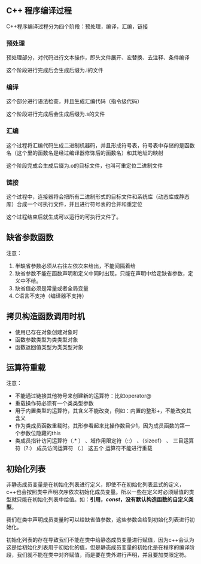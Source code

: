 ## **C++ 程序编译过程**
C++程序编译过程分为四个阶段：预处理，编译，汇编，链接
### **预处理**
预处理部分，对代码进行文本操作，即头文件展开、宏替换、去注释、条件编译

这个阶段进行完成后会生成后缀为.i的文件

### **编译**
这个部分进行语法检查，并且生成汇编代码（指令级代码） 

这个阶段进行完成后会生成后缀为.s的文件

### **汇编**
这个过程将汇编代码生成二进制机器码，并且形成符号表，符号表中存储的是函数名（这个里的函数名是经过编译器修饰后的函数名）和其地址的映射

这个阶段完成会生成后缀为.o的目标文件，也叫可重定位二进制文件
### **链接**
这个过程中，连接器将会把所有二进制形式的目标文件和系统库（动态库或静态库）合成一个可执行文件，并且进行符号表的合并和重定位

这个过程结束后就生成可以运行的可执行文件了。


## **缺省参数函数**
注意：
1. 半缺省参数必须从右往左依次来给出，不能间隔着给
2. 缺省参数不能在函数声明和定义中同时出现，只能在声明中给定缺省参数，定义中不给。
3. 缺省值必须是常量或者全局变量
4. C语言不支持（编译器不支持）


## **拷贝构造函数调用时机**

- 使用已存在对象创建对象时
- 函数参数类型为类类型对象
- 函数返回值类型为类类型对象

## **运算符重载**
注意：
- 不能通过链接其他符号来创建新的运算符：比如operator@
- 重载操作符必须有一个类类型参数
- 用于内置类型的运算符，其含义不能改变，例如：内置的整形+，不能改变其含义
- 作为类成员函数重载时。其形参看起来比操作数目少1，因为成员函数的第一个参数位隐藏的this
- 类成员指针访问运算符（.* ） 、域作用限定符（::） 、（sizeof） 、  三目运算符（?:）  成员访问运算符 （.） 这五个 运算符不能进行重载


## **初始化列表**

非静态成员变量是在初始化列表进行定义，即使不在初始化列表显式的定义，c++也会按照类中声明次序依次初始化成员变量。所以一些在定义时必须赋值的类型就只能在初始化列表中给值。如：**引用，$const$，没有默认构造函数的自定义类型**。

我们在类中声明成员变量时可以给缺省值参数，这些参数会给到初始化列表进行初始化。


初始化列表的存在导致我们不能在类中给静态成员变量进行赋值，因为c++会认为这是给初始化列表用于初始化的值，但是静态成员变量的初始化是在程序的编译阶段，我们就不能在类中对齐赋值，而是要在类外进行声明，并且要加类限定符。





